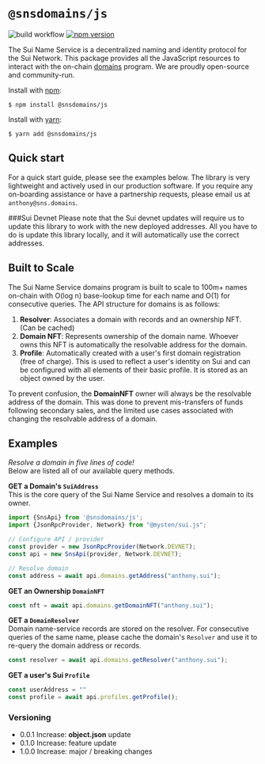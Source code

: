 # `@snsdomains/js`

![build workflow](https://github.com/snsdomains/js/actions/workflows/tests.yml/badge.svg)
[![npm version](https://badge.fury.io/js/@snsdomains%2Fjs.svg)](https://badge.fury.io/js/@snsdomains%2Fjs)

The Sui Name Service is a decentralized naming and identity protocol for the Sui Network. This package provides all the JavaScript resources to
interact with the on-chain [domains](https://github.com/snsdomains/domains) program. We are proudly open-source and community-run.

Install with [npm](https://www.npmjs.com/):
```shell
$ npm install @snsdomains/js
```

Install with [yarn](https://yarnpkg.com):
```shell
$ yarn add @snsdomains/js
```

## Quick start

For a quick start guide, please see the examples below. The library is very
lightweight and actively used in our production software. If you require any on-boarding assistance or have a partnership requests,
please email us at `anthony@sns.domains`.

###Sui Devnet
Please note that the Sui devnet updates will require us to update this library to work with the new deployed addresses. All you have to do is update
this library locally, and it will automatically use the correct addresses.

## Built to Scale

The Sui Name Service domains program is built to scale to 100m+ names on-chain with O(log n) base-lookup time for each name and O(1) for consecutive queries. 
The API structure for domains is as follows:
1. **Resolver**: Associates a domain with records and an ownership NFT. (Can be cached)
2. **Domain NFT**: Represents ownership of the domain name. Whoever owns this NFT is automatically the resolvable address for the domain.
3. **Profile**: Automatically created with a user's first domain registration (free of charge). This is
used to reflect a user's identity on Sui and can be configured with all elements of their basic profile. It 
is stored as an object owned by the user.

To prevent confusion, the **DomainNFT** owner will always be the resolvable address of the domain.
This was done to prevent mis-transfers of funds following secondary sales, and the limited use cases
associated with changing the resolvable address of a domain.

## Examples
*Resolve a domain in five lines of code!* </br>
Below are listed all of our available query methods.

**GET a Domain's `SuiAddress`** <br/>
This is the core query of the Sui Name Service and resolves a domain to its owner. <br/>
```typescript
import {SnsApi} from '@snsdomains/js';
import {JsonRpcProvider, Network} from "@mysten/sui.js";

// Configure API / provider
const provider = new JsonRpcProvider(Network.DEVNET);
const api = new SnsApi(provider, Network.DEVNET);

// Resolve domain
const address = await api.domains.getAddress("anthony.sui");
```

**GET an Ownership `DomainNFT`**
```typescript
const nft = await api.domains.getDomainNFT("anthony.sui");
```

**GET a `DomainResolver`**<br/>
Domain name-service records are stored on the resolver.
For consecutive queries of the same name, please cache the domain's `Resolver` and use it
to re-query the domain address or records.
```typescript
const resolver = await api.domains.getResolver("anthony.sui");
```

**GET a user's Sui `Profile`**<br/>
```typescript
const userAddress = ""
const profile = await api.profiles.getProfile();
```





### Versioning
* 0.0.1 Increase: **object.json** update
* 0.1.0 Increase: feature update
* 1.0.0 Increase: major / breaking changes